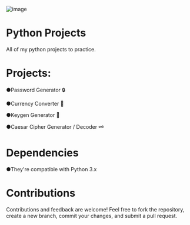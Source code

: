 ![image](https://github.com/user-attachments/assets/98a0b316-33c2-4953-8e18-79ea885e3140)


# Python Projects
All of my python projects to practice.
# Projects:
●Password Generator 🔒

●Currency Converter 💱

●Keygen Generator 🔑

●Caesar Cipher Generator / Decoder 🗝️

# Dependencies
●They're compatible with Python 3.x

# Contributions
Contributions and feedback are welcome! Feel free to fork the repository, create a new branch, commit your changes, and submit a pull request.

